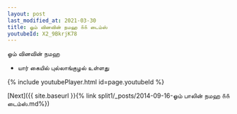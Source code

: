 ```yaml
---
layout: post
last_modified_at: 2021-03-30
title: ஓம் வினவின் நமஹ ௧௧ டைம்ஸ்
youtubeId: X2_9BkrjK78
---
```

 
 
 ஓம் வினவின் நமஹ  
 
 -  யார் கையில் புல்லாங்குழல் உள்ளது 
 
  
 
  
 
 
 
 
 
 


{% include youtubePlayer.html id=page.youtubeId %}
 
[Next]({{ site.baseurl }}{% link  split1/_posts/2014-09-16-ஓம் பாலின் நமஹ ௧௧ டைம்ஸ்.md%})
 
